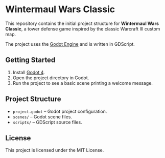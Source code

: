 # Wintermaul Wars Classic

This repository contains the initial project structure for **Wintermaul Wars Classic**, a tower defense game inspired by the classic Warcraft III custom map.

The project uses the [Godot Engine](https://godotengine.org/) and is written in GDScript.

## Getting Started

1. Install [Godot 4](https://godotengine.org/download).
2. Open the project directory in Godot.
3. Run the project to see a basic scene printing a welcome message.

## Project Structure

- `project.godot` – Godot project configuration.
- `scenes/` – Godot scene files.
- `scripts/` – GDScript source files.

## License

This project is licensed under the MIT License.
